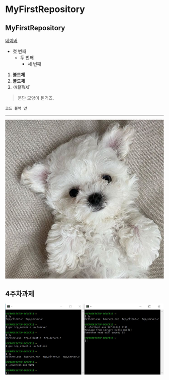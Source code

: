 # MyFirstRepository
## MyFirstRepository

[네이버](https://naver.com)

- 첫 번째
  - 두 번째
    - 세 번째
    
1. **볼드체**
2. __볼드체__
3. *이탤릭체*

>문단 모양이 된거죠.
>

```
코드 블럭 안
```
* * *

<img width="" height="" src="./png/비숑.png"></img>

## 4주차과제
<img width="" height="" src="./png/4주차과제.png"></img>
